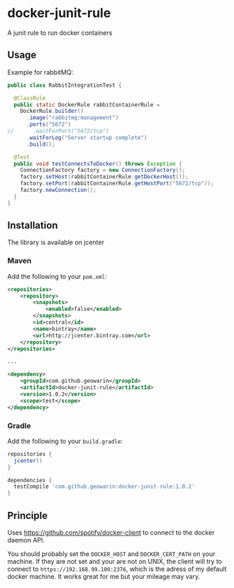 # docker-junit-rule

A junit rule to run docker containers

## Usage

Example for rabbitMQ:

```java
public class RabbitIntegrationTest {

  @ClassRule
  public static DockerRule rabbitContainerRule =
    DockerRule.builder()
      .image("rabbitmq:management")
      .ports("5672")
//      .waitForPort("5672/tcp")
      .waitForLog("Server startup complete")
      .build();

  @Test
  public void testConnectsToDocker() throws Exception {
    ConnectionFactory factory = new ConnectionFactory();
    factory.setHost(rabbitContainerRule.getDockerHost());
    factory.setPort(rabbitContainerRule.getHostPort("5672/tcp"));
    factory.newConnection();
  }
}
```

## Installation

The library is available on jcenter

### Maven

Add the following to your `pom.xml`:

```xml
<repositories>
    <repository>
        <snapshots>
            <enabled>false</enabled>
        </snapshots>
        <id>central</id>
        <name>bintray</name>
        <url>http://jcenter.bintray.com</url>
    </repository>
</repositories>

...

<dependency>
    <groupId>com.github.geowarin</groupId>
    <artifactId>docker-junit-rule</artifactId>
    <version>1.0.2</version>
    <scope>test</scope>
</dependency>
```

### Gradle

Add the following to your `build.gradle`:

```groovy
repositories {
  jcenter()
}

dependencies {
  testCompile 'com.github.geowarin:docker-junit-rule:1.0.2'
}
```

## Principle

Uses https://github.com/spotify/docker-client to connect to the docker daemon API.

You should probably set the `DOCKER_HOST` and `DOCKER_CERT_PATH` on your machine.
If they are not set and your are not on UNIX, the client will try to connect to `https://192.168.99.100:2376`,
which is the adress of my default docker machine.
It works great for me but your mileage may vary.

